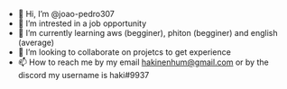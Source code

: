 - 👋 Hi, I’m @joao-pedro307
- 👀 I’m intrested in a job opportunity
- 🌱 I’m currently learning aws (begginer), phiton (begginer) and english (average)
- 💞️ I’m looking to collaborate on projetcs to get experience
- 📫 How to reach me by my email hakinenhum@gmail.com or by the discord my username is haki#9937

<!---
joao-pedro307/joao-pedro307 is a ✨ special ✨ repository because its `README.md` (this file) appears on your GitHub profile.
You can click the Preview link to take a look at your changes.
--->
